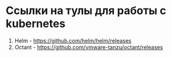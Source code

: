 # Ссылки на тулы для работы c kubernetes

1. Helm - https://github.com/helm/helm/releases
2. Octant - https://github.com/vmware-tanzu/octant/releases

